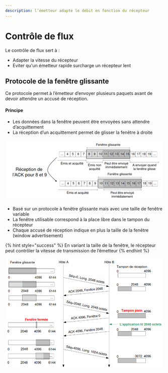```yaml
---
description: l’émetteur adapte le débit en fonction du récepteur
---
```


# Contrôle de flux

Le contrôle de flux sert à :

* Adapter la vitesse du récepteur
* Eviter qu'un émetteur rapide surcharge un récepteur lent

## Protocole de la fenêtre glissante

Ce protocole permet à l’émetteur d’envoyer plusieurs paquets avant de devoir attendre un accusé de réception.

#### Principe

* Les données dans la fenêtre peuvent être envoyées sans attendre d’acquittement
* La réception d’un acquittement permet de glisser la fenêtre à droite

![La fen&#xEA;tre glisse vers la droite durant la transmission](../../.gitbook/assets/image%20%2865%29.png)

* Basé sur un protocole à fenêtre glissante mais avec une taille de fenêtre variable
* La fenêtre utilisable correspond à la place libre dans le tampon du récepteur
* Chaque accusé de réception indique en plus la taille de la fenêtre \(window advertisement\)

{% hint style="success" %}
En variant la taille de la fenêtre, le récepteur peut contrôler la vitesse de transmission de l’émetteur
{% endhint %}

![Exemple de contr&#xF4;le de flux](../../.gitbook/assets/image%20%2869%29.png)

